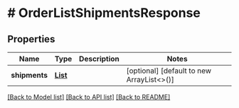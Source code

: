 # # OrderListShipmentsResponse


## Properties 


Name | Type | Description | Notes
------------ | ------------- | ------------- | -------------
**shipments**| [**List<OrderShipment>**](OrderShipment.md) |   | [optional] [default to new ArrayList<>()]


[[Back to Model list]](../../README.md#models) [[Back to API list]](../../README.md#endpoints) [[Back to README]](../../README.md)

